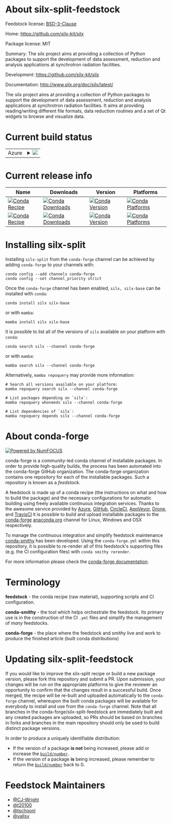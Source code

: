 About silx-split-feedstock
==========================

Feedstock license: [BSD-3-Clause](https://github.com/conda-forge/silx-feedstock/blob/main/LICENSE.txt)

Home: https://github.com/silx-kit/silx

Package license: MIT

Summary: The silx project aims at providing a collection of Python packages to support the development of data assessment, reduction and analysis applications at synchrotron radiation facilities.

Development: https://github.com/silx-kit/silx

Documentation: http://www.silx.org/doc/silx/latest/

The silx project aims at providing a collection of Python packages to
support the development of data assessment, reduction and analysis
applications at synchrotron radiation facilities. It aims at providing
reading/writing different file formats, data reduction routines and a set
of Qt widgets to browse and visualize data.


Current build status
====================


<table>
    
  <tr>
    <td>Azure</td>
    <td>
      <details>
        <summary>
          <a href="https://dev.azure.com/conda-forge/feedstock-builds/_build/latest?definitionId=1910&branchName=main">
            <img src="https://dev.azure.com/conda-forge/feedstock-builds/_apis/build/status/silx-feedstock?branchName=main">
          </a>
        </summary>
        <table>
          <thead><tr><th>Variant</th><th>Status</th></tr></thead>
          <tbody><tr>
              <td>linux_64_python3.10.____cpython</td>
              <td>
                <a href="https://dev.azure.com/conda-forge/feedstock-builds/_build/latest?definitionId=1910&branchName=main">
                  <img src="https://dev.azure.com/conda-forge/feedstock-builds/_apis/build/status/silx-feedstock?branchName=main&jobName=linux&configuration=linux%20linux_64_python3.10.____cpython" alt="variant">
                </a>
              </td>
            </tr><tr>
              <td>linux_64_python3.11.____cpython</td>
              <td>
                <a href="https://dev.azure.com/conda-forge/feedstock-builds/_build/latest?definitionId=1910&branchName=main">
                  <img src="https://dev.azure.com/conda-forge/feedstock-builds/_apis/build/status/silx-feedstock?branchName=main&jobName=linux&configuration=linux%20linux_64_python3.11.____cpython" alt="variant">
                </a>
              </td>
            </tr><tr>
              <td>linux_64_python3.12.____cpython</td>
              <td>
                <a href="https://dev.azure.com/conda-forge/feedstock-builds/_build/latest?definitionId=1910&branchName=main">
                  <img src="https://dev.azure.com/conda-forge/feedstock-builds/_apis/build/status/silx-feedstock?branchName=main&jobName=linux&configuration=linux%20linux_64_python3.12.____cpython" alt="variant">
                </a>
              </td>
            </tr><tr>
              <td>linux_64_python3.9.____cpython</td>
              <td>
                <a href="https://dev.azure.com/conda-forge/feedstock-builds/_build/latest?definitionId=1910&branchName=main">
                  <img src="https://dev.azure.com/conda-forge/feedstock-builds/_apis/build/status/silx-feedstock?branchName=main&jobName=linux&configuration=linux%20linux_64_python3.9.____cpython" alt="variant">
                </a>
              </td>
            </tr><tr>
              <td>linux_aarch64_python3.10.____cpython</td>
              <td>
                <a href="https://dev.azure.com/conda-forge/feedstock-builds/_build/latest?definitionId=1910&branchName=main">
                  <img src="https://dev.azure.com/conda-forge/feedstock-builds/_apis/build/status/silx-feedstock?branchName=main&jobName=linux&configuration=linux%20linux_aarch64_python3.10.____cpython" alt="variant">
                </a>
              </td>
            </tr><tr>
              <td>linux_aarch64_python3.11.____cpython</td>
              <td>
                <a href="https://dev.azure.com/conda-forge/feedstock-builds/_build/latest?definitionId=1910&branchName=main">
                  <img src="https://dev.azure.com/conda-forge/feedstock-builds/_apis/build/status/silx-feedstock?branchName=main&jobName=linux&configuration=linux%20linux_aarch64_python3.11.____cpython" alt="variant">
                </a>
              </td>
            </tr><tr>
              <td>linux_aarch64_python3.12.____cpython</td>
              <td>
                <a href="https://dev.azure.com/conda-forge/feedstock-builds/_build/latest?definitionId=1910&branchName=main">
                  <img src="https://dev.azure.com/conda-forge/feedstock-builds/_apis/build/status/silx-feedstock?branchName=main&jobName=linux&configuration=linux%20linux_aarch64_python3.12.____cpython" alt="variant">
                </a>
              </td>
            </tr><tr>
              <td>linux_aarch64_python3.9.____cpython</td>
              <td>
                <a href="https://dev.azure.com/conda-forge/feedstock-builds/_build/latest?definitionId=1910&branchName=main">
                  <img src="https://dev.azure.com/conda-forge/feedstock-builds/_apis/build/status/silx-feedstock?branchName=main&jobName=linux&configuration=linux%20linux_aarch64_python3.9.____cpython" alt="variant">
                </a>
              </td>
            </tr><tr>
              <td>linux_ppc64le_python3.10.____cpython</td>
              <td>
                <a href="https://dev.azure.com/conda-forge/feedstock-builds/_build/latest?definitionId=1910&branchName=main">
                  <img src="https://dev.azure.com/conda-forge/feedstock-builds/_apis/build/status/silx-feedstock?branchName=main&jobName=linux&configuration=linux%20linux_ppc64le_python3.10.____cpython" alt="variant">
                </a>
              </td>
            </tr><tr>
              <td>linux_ppc64le_python3.11.____cpython</td>
              <td>
                <a href="https://dev.azure.com/conda-forge/feedstock-builds/_build/latest?definitionId=1910&branchName=main">
                  <img src="https://dev.azure.com/conda-forge/feedstock-builds/_apis/build/status/silx-feedstock?branchName=main&jobName=linux&configuration=linux%20linux_ppc64le_python3.11.____cpython" alt="variant">
                </a>
              </td>
            </tr><tr>
              <td>linux_ppc64le_python3.12.____cpython</td>
              <td>
                <a href="https://dev.azure.com/conda-forge/feedstock-builds/_build/latest?definitionId=1910&branchName=main">
                  <img src="https://dev.azure.com/conda-forge/feedstock-builds/_apis/build/status/silx-feedstock?branchName=main&jobName=linux&configuration=linux%20linux_ppc64le_python3.12.____cpython" alt="variant">
                </a>
              </td>
            </tr><tr>
              <td>linux_ppc64le_python3.9.____cpython</td>
              <td>
                <a href="https://dev.azure.com/conda-forge/feedstock-builds/_build/latest?definitionId=1910&branchName=main">
                  <img src="https://dev.azure.com/conda-forge/feedstock-builds/_apis/build/status/silx-feedstock?branchName=main&jobName=linux&configuration=linux%20linux_ppc64le_python3.9.____cpython" alt="variant">
                </a>
              </td>
            </tr><tr>
              <td>osx_64_python3.10.____cpython</td>
              <td>
                <a href="https://dev.azure.com/conda-forge/feedstock-builds/_build/latest?definitionId=1910&branchName=main">
                  <img src="https://dev.azure.com/conda-forge/feedstock-builds/_apis/build/status/silx-feedstock?branchName=main&jobName=osx&configuration=osx%20osx_64_python3.10.____cpython" alt="variant">
                </a>
              </td>
            </tr><tr>
              <td>osx_64_python3.11.____cpython</td>
              <td>
                <a href="https://dev.azure.com/conda-forge/feedstock-builds/_build/latest?definitionId=1910&branchName=main">
                  <img src="https://dev.azure.com/conda-forge/feedstock-builds/_apis/build/status/silx-feedstock?branchName=main&jobName=osx&configuration=osx%20osx_64_python3.11.____cpython" alt="variant">
                </a>
              </td>
            </tr><tr>
              <td>osx_64_python3.12.____cpython</td>
              <td>
                <a href="https://dev.azure.com/conda-forge/feedstock-builds/_build/latest?definitionId=1910&branchName=main">
                  <img src="https://dev.azure.com/conda-forge/feedstock-builds/_apis/build/status/silx-feedstock?branchName=main&jobName=osx&configuration=osx%20osx_64_python3.12.____cpython" alt="variant">
                </a>
              </td>
            </tr><tr>
              <td>osx_64_python3.9.____cpython</td>
              <td>
                <a href="https://dev.azure.com/conda-forge/feedstock-builds/_build/latest?definitionId=1910&branchName=main">
                  <img src="https://dev.azure.com/conda-forge/feedstock-builds/_apis/build/status/silx-feedstock?branchName=main&jobName=osx&configuration=osx%20osx_64_python3.9.____cpython" alt="variant">
                </a>
              </td>
            </tr><tr>
              <td>osx_arm64_python3.10.____cpython</td>
              <td>
                <a href="https://dev.azure.com/conda-forge/feedstock-builds/_build/latest?definitionId=1910&branchName=main">
                  <img src="https://dev.azure.com/conda-forge/feedstock-builds/_apis/build/status/silx-feedstock?branchName=main&jobName=osx&configuration=osx%20osx_arm64_python3.10.____cpython" alt="variant">
                </a>
              </td>
            </tr><tr>
              <td>osx_arm64_python3.11.____cpython</td>
              <td>
                <a href="https://dev.azure.com/conda-forge/feedstock-builds/_build/latest?definitionId=1910&branchName=main">
                  <img src="https://dev.azure.com/conda-forge/feedstock-builds/_apis/build/status/silx-feedstock?branchName=main&jobName=osx&configuration=osx%20osx_arm64_python3.11.____cpython" alt="variant">
                </a>
              </td>
            </tr><tr>
              <td>osx_arm64_python3.12.____cpython</td>
              <td>
                <a href="https://dev.azure.com/conda-forge/feedstock-builds/_build/latest?definitionId=1910&branchName=main">
                  <img src="https://dev.azure.com/conda-forge/feedstock-builds/_apis/build/status/silx-feedstock?branchName=main&jobName=osx&configuration=osx%20osx_arm64_python3.12.____cpython" alt="variant">
                </a>
              </td>
            </tr><tr>
              <td>osx_arm64_python3.9.____cpython</td>
              <td>
                <a href="https://dev.azure.com/conda-forge/feedstock-builds/_build/latest?definitionId=1910&branchName=main">
                  <img src="https://dev.azure.com/conda-forge/feedstock-builds/_apis/build/status/silx-feedstock?branchName=main&jobName=osx&configuration=osx%20osx_arm64_python3.9.____cpython" alt="variant">
                </a>
              </td>
            </tr><tr>
              <td>win_64_python3.10.____cpython</td>
              <td>
                <a href="https://dev.azure.com/conda-forge/feedstock-builds/_build/latest?definitionId=1910&branchName=main">
                  <img src="https://dev.azure.com/conda-forge/feedstock-builds/_apis/build/status/silx-feedstock?branchName=main&jobName=win&configuration=win%20win_64_python3.10.____cpython" alt="variant">
                </a>
              </td>
            </tr><tr>
              <td>win_64_python3.11.____cpython</td>
              <td>
                <a href="https://dev.azure.com/conda-forge/feedstock-builds/_build/latest?definitionId=1910&branchName=main">
                  <img src="https://dev.azure.com/conda-forge/feedstock-builds/_apis/build/status/silx-feedstock?branchName=main&jobName=win&configuration=win%20win_64_python3.11.____cpython" alt="variant">
                </a>
              </td>
            </tr><tr>
              <td>win_64_python3.12.____cpython</td>
              <td>
                <a href="https://dev.azure.com/conda-forge/feedstock-builds/_build/latest?definitionId=1910&branchName=main">
                  <img src="https://dev.azure.com/conda-forge/feedstock-builds/_apis/build/status/silx-feedstock?branchName=main&jobName=win&configuration=win%20win_64_python3.12.____cpython" alt="variant">
                </a>
              </td>
            </tr><tr>
              <td>win_64_python3.9.____cpython</td>
              <td>
                <a href="https://dev.azure.com/conda-forge/feedstock-builds/_build/latest?definitionId=1910&branchName=main">
                  <img src="https://dev.azure.com/conda-forge/feedstock-builds/_apis/build/status/silx-feedstock?branchName=main&jobName=win&configuration=win%20win_64_python3.9.____cpython" alt="variant">
                </a>
              </td>
            </tr>
          </tbody>
        </table>
      </details>
    </td>
  </tr>
</table>

Current release info
====================

| Name | Downloads | Version | Platforms |
| --- | --- | --- | --- |
| [![Conda Recipe](https://img.shields.io/badge/recipe-silx-green.svg)](https://anaconda.org/conda-forge/silx) | [![Conda Downloads](https://img.shields.io/conda/dn/conda-forge/silx.svg)](https://anaconda.org/conda-forge/silx) | [![Conda Version](https://img.shields.io/conda/vn/conda-forge/silx.svg)](https://anaconda.org/conda-forge/silx) | [![Conda Platforms](https://img.shields.io/conda/pn/conda-forge/silx.svg)](https://anaconda.org/conda-forge/silx) |
| [![Conda Recipe](https://img.shields.io/badge/recipe-silx--base-green.svg)](https://anaconda.org/conda-forge/silx-base) | [![Conda Downloads](https://img.shields.io/conda/dn/conda-forge/silx-base.svg)](https://anaconda.org/conda-forge/silx-base) | [![Conda Version](https://img.shields.io/conda/vn/conda-forge/silx-base.svg)](https://anaconda.org/conda-forge/silx-base) | [![Conda Platforms](https://img.shields.io/conda/pn/conda-forge/silx-base.svg)](https://anaconda.org/conda-forge/silx-base) |

Installing silx-split
=====================

Installing `silx-split` from the `conda-forge` channel can be achieved by adding `conda-forge` to your channels with:

```
conda config --add channels conda-forge
conda config --set channel_priority strict
```

Once the `conda-forge` channel has been enabled, `silx, silx-base` can be installed with `conda`:

```
conda install silx silx-base
```

or with `mamba`:

```
mamba install silx silx-base
```

It is possible to list all of the versions of `silx` available on your platform with `conda`:

```
conda search silx --channel conda-forge
```

or with `mamba`:

```
mamba search silx --channel conda-forge
```

Alternatively, `mamba repoquery` may provide more information:

```
# Search all versions available on your platform:
mamba repoquery search silx --channel conda-forge

# List packages depending on `silx`:
mamba repoquery whoneeds silx --channel conda-forge

# List dependencies of `silx`:
mamba repoquery depends silx --channel conda-forge
```


About conda-forge
=================

[![Powered by
NumFOCUS](https://img.shields.io/badge/powered%20by-NumFOCUS-orange.svg?style=flat&colorA=E1523D&colorB=007D8A)](https://numfocus.org)

conda-forge is a community-led conda channel of installable packages.
In order to provide high-quality builds, the process has been automated into the
conda-forge GitHub organization. The conda-forge organization contains one repository
for each of the installable packages. Such a repository is known as a *feedstock*.

A feedstock is made up of a conda recipe (the instructions on what and how to build
the package) and the necessary configurations for automatic building using freely
available continuous integration services. Thanks to the awesome service provided by
[Azure](https://azure.microsoft.com/en-us/services/devops/), [GitHub](https://github.com/),
[CircleCI](https://circleci.com/), [AppVeyor](https://www.appveyor.com/),
[Drone](https://cloud.drone.io/welcome), and [TravisCI](https://travis-ci.com/)
it is possible to build and upload installable packages to the
[conda-forge](https://anaconda.org/conda-forge) [anaconda.org](https://anaconda.org/)
channel for Linux, Windows and OSX respectively.

To manage the continuous integration and simplify feedstock maintenance
[conda-smithy](https://github.com/conda-forge/conda-smithy) has been developed.
Using the ``conda-forge.yml`` within this repository, it is possible to re-render all of
this feedstock's supporting files (e.g. the CI configuration files) with ``conda smithy rerender``.

For more information please check the [conda-forge documentation](https://conda-forge.org/docs/).

Terminology
===========

**feedstock** - the conda recipe (raw material), supporting scripts and CI configuration.

**conda-smithy** - the tool which helps orchestrate the feedstock.
                   Its primary use is in the construction of the CI ``.yml`` files
                   and simplify the management of *many* feedstocks.

**conda-forge** - the place where the feedstock and smithy live and work to
                  produce the finished article (built conda distributions)


Updating silx-split-feedstock
=============================

If you would like to improve the silx-split recipe or build a new
package version, please fork this repository and submit a PR. Upon submission,
your changes will be run on the appropriate platforms to give the reviewer an
opportunity to confirm that the changes result in a successful build. Once
merged, the recipe will be re-built and uploaded automatically to the
`conda-forge` channel, whereupon the built conda packages will be available for
everybody to install and use from the `conda-forge` channel.
Note that all branches in the conda-forge/silx-split-feedstock are
immediately built and any created packages are uploaded, so PRs should be based
on branches in forks and branches in the main repository should only be used to
build distinct package versions.

In order to produce a uniquely identifiable distribution:
 * If the version of a package **is not** being increased, please add or increase
   the [``build/number``](https://docs.conda.io/projects/conda-build/en/latest/resources/define-metadata.html#build-number-and-string).
 * If the version of a package **is** being increased, please remember to return
   the [``build/number``](https://docs.conda.io/projects/conda-build/en/latest/resources/define-metadata.html#build-number-and-string)
   back to 0.

Feedstock Maintainers
=====================

* [@CJ-Wright](https://github.com/CJ-Wright/)
* [@t20100](https://github.com/t20100/)
* [@tschoonj](https://github.com/tschoonj/)
* [@vallsv](https://github.com/vallsv/)

